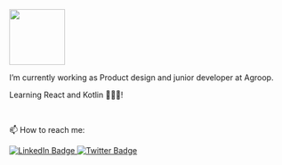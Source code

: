 <img src="https://media.giphy.com/media/Wj116ZszUZEwRIoz0j/giphy.gif" width="100px"/>
<p>I’m currently working as Product design and junior developer at Agroop.</p> 
<p>Learning React and Kotlin 👨🏻‍💻!</p> </br>

📫 How to reach me:
<div id="badges">
  <a href="https://www.linkedin.com/in/rod89/">
    <img src="https://img.shields.io/badge/LinkedIn-blue?style=for-the-badge&logo=linkedin&logoColor=white" alt="LinkedIn Badge"/>
  </a>
  <a href="https://twitter.com/rodrigues_dgm">
    <img src="https://img.shields.io/badge/Twitter-blue?style=for-the-badge&logo=twitter&logoColor=white" alt="Twitter Badge"/>
  </a>
</div>
